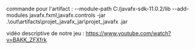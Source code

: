 commande pour l'artifact : --module-path C:/javafx-sdk-11.0.2/lib --add-modules javafx.fxml,javafx.controls -jar .\out\artifacts\projet_javafx_jar\projet_javafx
.jar

 vidéo descriptive de notre jeu : https://www.youtube.com/watch?v=BAKK_ZFXfrk